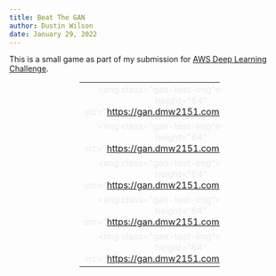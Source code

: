 ```yaml
---
title: Beat The GAN
author: Dustin Wilson
date: January 29, 2022
---
```


<style>
    table {
        margin: 1em 0;
        border-collapse: collapse;
        width: 50%;
        overflow-x: auto;
        font-variant-numeric: lining-nums tabular-nums;
        color: #ebebe6;
        margin-left: auto;
        margin-right: auto;
    }
</style>

This is a small game as part of my submission for [AWS Deep Learning Challenge](https://amazon-ec2-dl1.devpost.com).

|   |   |   |   |   |
|:-:|:-:|:-:|:-:|:-:|
| <img class="gan-test-img"width="64" height="64" src="https://gan.dmw2151.com/favicon.ico"></img> | <img class="gan-test-img"width="64" height="64" src="https://gan.dmw2151.com/favicon.ico"></img> | <img class="gan-test-img"width="64" height="64" src="https://gan.dmw2151.com/favicon.ico"></img> | <img class="gan-test-img"width="64" height="64" src="https://gan.dmw2151.com/favicon.ico"></img> | <img class="gan-test-img"width="64" height="64" src="https://gan.dmw2151.com/favicon.ico"></img> |
| <img class="gan-test-img"width="64" height="64" src="https://gan.dmw2151.com/favicon.ico"></img> | <img class="gan-test-img"width="64" height="64" src="https://gan.dmw2151.com/favicon.ico"></img> | <img class="gan-test-img"width="64" height="64" src="https://gan.dmw2151.com/favicon.ico"></img> | <img class="gan-test-img"width="64" height="64" src="https://gan.dmw2151.com/favicon.ico"></img> | <img class="gan-test-img"width="64" height="64" src="https://gan.dmw2151.com/favicon.ico"></img> |
| <img class="gan-test-img"width="64" height="64" src="https://gan.dmw2151.com/favicon.ico"></img> | <img class="gan-test-img"width="64" height="64" src="https://gan.dmw2151.com/favicon.ico"></img> | <img class="gan-test-img"width="64" height="64" src="https://gan.dmw2151.com/favicon.ico"></img> | <img class="gan-test-img"width="64" height="64" src="https://gan.dmw2151.com/favicon.ico"></img> | <img class="gan-test-img"width="64" height="64" src="https://gan.dmw2151.com/favicon.ico"></img> |
| <img class="gan-test-img"width="64" height="64" src="https://gan.dmw2151.com/favicon.ico"></img> | <img class="gan-test-img"width="64" height="64" src="https://gan.dmw2151.com/favicon.ico"></img> | <img class="gan-test-img"width="64" height="64" src="https://gan.dmw2151.com/favicon.ico"></img> | <img class="gan-test-img"width="64" height="64" src="https://gan.dmw2151.com/favicon.ico"></img> | <img class="gan-test-img"width="64" height="64" src="https://gan.dmw2151.com/favicon.ico"></img> |
| <img class="gan-test-img"width="64" height="64" src="https://gan.dmw2151.com/favicon.ico"></img> | <img class="gan-test-img"width="64" height="64" src="https://gan.dmw2151.com/favicon.ico"></img> | <img class="gan-test-img"width="64" height="64" src="https://gan.dmw2151.com/favicon.ico"></img> | <img class="gan-test-img"width="64" height="64" src="https://gan.dmw2151.com/favicon.ico"></img> | <img class="gan-test-img"width="64" height="64" src="https://gan.dmw2151.com/favicon.ico"></img> |
